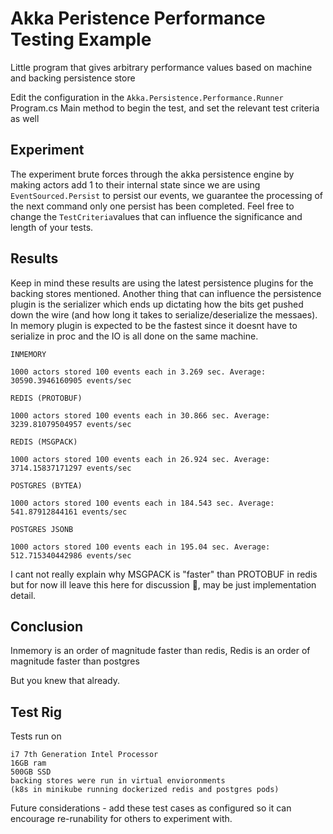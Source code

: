 # Akka Peristence Performance Testing Example

Little program that gives arbitrary performance values based on machine and backing persistence store

Edit the configuration in the `Akka.Persistence.Performance.Runner` Program.cs Main method to begin the test, and set the relevant test criteria as well

## Experiment
The experiment brute forces through the akka persistence engine by making actors add 1 to their internal state since we are using `EventSourced.Persist` to persist our events, we guarantee the processing of the next command only one persist has been completed. Feel free to change the `TestCriteria`values that can influence the significance and length of your tests.

## Results
Keep in mind these results are using the latest persistence plugins for the backing stores mentioned. Another thing that can influence the persistence plugin is the serializer which ends up dictating how the bits get pushed down the wire (and how long it takes to serialize/deserialize the messaes). In memory plugin is expected to be the fastest since it doesnt have to serialize in proc and the IO is all done on the same machine.

```
INMEMORY

1000 actors stored 100 events each in 3.269 sec. Average: 30590.3946160905 events/sec

REDIS (PROTOBUF)

1000 actors stored 100 events each in 30.866 sec. Average: 3239.81079504957 events/sec

REDIS (MSGPACK)

1000 actors stored 100 events each in 26.924 sec. Average: 3714.15837171297 events/sec

POSTGRES (BYTEA)

1000 actors stored 100 events each in 184.543 sec. Average: 541.87912844161 events/sec

POSTGRES JSONB

1000 actors stored 100 events each in 195.04 sec. Average: 512.715340442986 events/sec
```

I cant not really explain why MSGPACK is "faster" than PROTOBUF in redis but for now ill leave this here for discussion 🤷, may be just implementation detail.

## Conclusion

Inmemory is an order of magnitude faster than redis,
Redis is an order of magnitude faster than postgres

But you knew that already.

## Test Rig

Tests run on
```
i7 7th Generation Intel Processor
16GB ram
500GB SSD 
backing stores were run in virtual envioronments
(k8s in minikube running dockerized redis and postgres pods)
```

Future considerations - add these test cases as configured so it can encourage re-runability for others to experiment with.